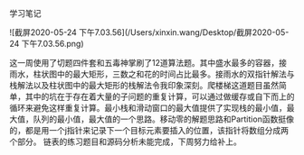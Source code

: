 学习笔记

![截屏2020-05-24 下午7.03.56](/Users/xinxin.wang/Desktop/截屏2020-05-24 下午7.03.56.png)

这一周使用了切题四件套和五毒神掌刷了12道算法题。其中盛水最多的容器，接雨水，柱状图中的最大矩形，三数之和花的时间占比最多。接雨水的双指针解法与栈解法以及柱状图中的最大矩形的栈解法令我印象深刻。爬楼梯这道题目虽然简单，其中的坑在于存在着大量的子问题的重复计算，可以通过做缓存或自下而上的循环来避免这样重复计算。最小栈和滑动窗口的最大值提供了实现栈的最小值，最大值，队列的最小值，最大值的一个思路。移动零的解题思路和Partition函数挺像的，都是用一个j指针来记录下一个目标元素要插入的位置，该指针将数组分成两个部分。
链表的练习题目和源码分析未能完成，下周努力给补上。

